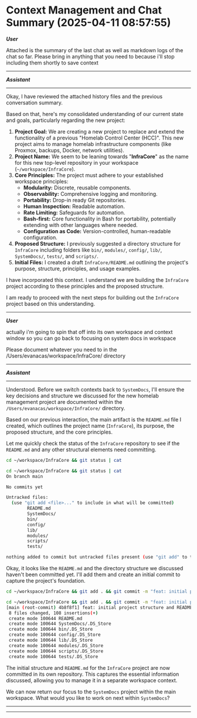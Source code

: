 <!-- Generated by SpecStory -->

# Context Management and Chat Summary (2025-04-11 08:57:55)

_**User**_

Attached is the summary of the last chat as well as markdown logs of the chat so far. Please bring in anything that you need to because i'll stop including them shortly to save context 

---

_**Assistant**_



---

Okay, I have reviewed the attached history files and the previous conversation summary.

Based on that, here's my consolidated understanding of our current state and goals, particularly regarding the new project:

1.  **Project Goal:** We are creating a new project to replace and extend the functionality of a previous "Homelab Control Center (HCC)". This new project aims to manage homelab infrastructure components (like Proxmox, backups, Docker, network utilities).
2.  **Project Name:** We seem to be leaning towards "**InfraCore**" as the name for this new top-level repository in your workspace (`~/workspace/InfraCore`).
3.  **Core Principles:** The project must adhere to your established workspace principles:
    *   **Modularity:** Discrete, reusable components.
    *   **Observability:** Comprehensive logging and monitoring.
    *   **Portability:** Drop-in ready Git repositories.
    *   **Human Inspection:** Readable automation.
    *   **Rate Limiting:** Safeguards for automation.
    *   **Bash-first:** Core functionality in Bash for portability, potentially extending with other languages where needed.
    *   **Configuration as Code:** Version-controlled, human-readable configuration.
4.  **Proposed Structure:** I previously suggested a directory structure for `InfraCore` including folders like `bin/`, `modules/`, `config/`, `lib/`, `SystemDocs/`, `tests/`, and `scripts/`.
5.  **Initial Files:** I created a draft `InfraCore/README.md` outlining the project's purpose, structure, principles, and usage examples.

I have incorporated this context. I understand we are building the `InfraCore` project according to these principles and the proposed structure.

I am ready to proceed with the next steps for building out the `InfraCore` project based on this understanding.

---

_**User**_

actually i'm going to spin that off into its own workspace and context window so you can go back to focusing on system docs in workspace 

Please document whatever you need to in the /Users/evanacas/workspace/InfraCore/ directory 

---

_**Assistant**_



---

Understood. Before we switch contexts back to `SystemDocs`, I'll ensure the key decisions and structure we discussed for the new homelab management project are documented within the `/Users/evanacas/workspace/InfraCore/` directory.

Based on our previous interaction, the main artifact is the `README.md` file I created, which outlines the project name (`InfraCore`), its purpose, the proposed structure, and the core principles.

Let me quickly check the status of the `InfraCore` repository to see if the `README.md` and any other structural elements need committing.

```bash
cd ~/workspace/InfraCore && git status | cat
```

```bash
cd ~/workspace/InfraCore && git status | cat
On branch main

No commits yet

Untracked files:
  (use "git add <file>..." to include in what will be committed)
        README.md
        SystemDocs/
        bin/
        config/
        lib/
        modules/
        scripts/
        tests/

nothing added to commit but untracked files present (use "git add" to track)
```

Okay, it looks like the `README.md` and the directory structure we discussed haven't been committed yet. I'll add them and create an initial commit to capture the project's foundation.

```bash
cd ~/workspace/InfraCore && git add . && git commit -m "feat: initial project structure and README for InfraCore"
```

```bash
cd ~/workspace/InfraCore && git add . && git commit -m "feat: initial project structure and README for InfraCore"
[main (root-commit) 4b8f8f1] feat: initial project structure and README for InfraCore
 8 files changed, 108 insertions(+)
 create mode 100644 README.md
 create mode 100644 SystemDocs/.DS_Store
 create mode 100644 bin/.DS_Store
 create mode 100644 config/.DS_Store
 create mode 100644 lib/.DS_Store
 create mode 100644 modules/.DS_Store
 create mode 100644 scripts/.DS_Store
 create mode 100644 tests/.DS_Store
```

The initial structure and `README.md` for the `InfraCore` project are now committed in its own repository. This captures the essential information discussed, allowing you to manage it in a separate workspace context.

We can now return our focus to the `SystemDocs` project within the main workspace. What would you like to work on next within `SystemDocs`?

---



---

